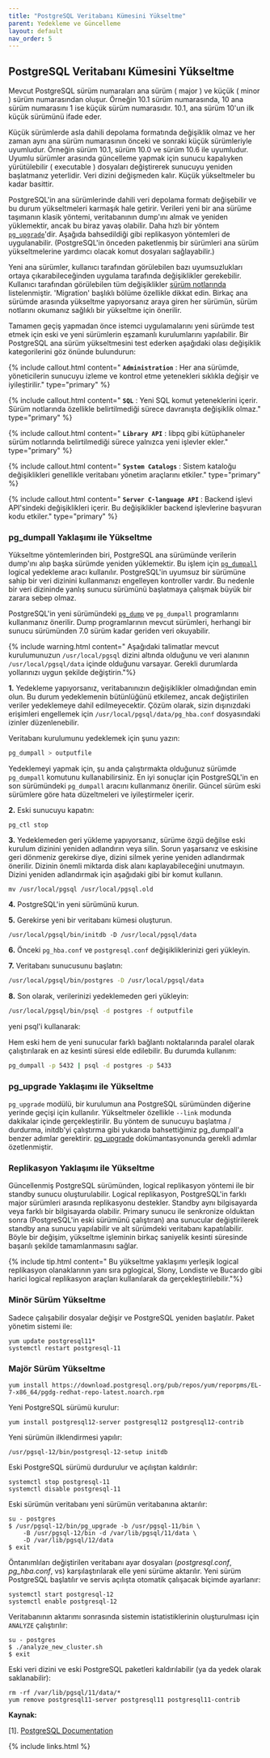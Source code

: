 ```yaml
---
title: "PostgreSQL Veritabanı Kümesini Yükseltme"
parent: Yedekleme ve Güncelleme
layout: default
nav_order: 5
---
```


## PostgreSQL Veritabanı Kümesini Yükseltme

Mevcut PostgreSQL sürüm numaraları ana sürüm ( major ) ve küçük ( minor ) sürüm numarasından oluşur. Örneğin 10.1 sürüm numarasında, 10 ana sürüm numarasını 1 ise küçük sürüm numarasıdır. 10.1, ana sürüm 10'un ilk küçük sürümünü ifade eder.

Küçük sürümlerde asla dahili depolama formatında değişiklik olmaz ve her zaman aynı ana sürüm numarasının önceki ve sonraki küçük sürümleriyle uyumludur. Örneğin sürüm 10.1, sürüm 10.0 ve sürüm 10.6 ile uyumludur. Uyumlu sürümler arasında güncelleme yapmak için sunucu kapalıyken yürütülebilir ( executable ) dosyaları değiştirerek sunucuyu yeniden başlatmanız yeterlidir. Veri dizini değişmeden kalır. Küçük yükseltmeler bu kadar basittir.

PostgreSQL'in ana sürümlerinde dahili veri depolama formatı değişebilir ve bu durum yükseltmeleri karmaşık hale getirir. Verileri yeni bir ana sürüme taşımanın klasik yöntemi, veritabanının dump'ını almak ve yeniden yüklemektir, ancak bu biraz yavaş olabilir. Daha hızlı bir yöntem [`pg_upgrade`](https://www.postgresql.org/docs/13/pgupgrade.html)'dir. Aşağıda bahsedildiği gibi replikasyon yöntemleri de uygulanabilir. (PostgreSQL'in önceden paketlenmiş bir sürümleri ana sürüm yükseltmelerine yardımcı olacak komut dosyaları sağlayabilir.)

Yeni ana sürümler, kullanıcı tarafından görülebilen bazı uyumsuzlukları ortaya çıkarabileceğinden uygulama tarafında değişiklikler gerekebilir. Kullanıcı tarafından görülebilen tüm değişiklikler [sürüm notlarında](https://www.postgresql.org/docs/current/release.html) listelenmiştir. 'Migration' başlıklı bölüme özellikle dikkat edin. Birkaç ana sürümde arasında yükseltme yapıyorsanız araya giren her sürümün, sürüm notlarını okumanız sağlıklı bir yükseltme için önerilir.

Tamamen geçiş yapmadan önce istemci uygulamalarını yeni sürümde test etmek için eski ve yeni sürümlerin eşzamanlı kurulumlarını yapılabilir. Bir PostgreSQL ana sürüm yükseltmesini test ederken aşağıdaki olası değişiklik kategorilerini göz önünde bulundurun:

{% include callout.html content=" **`Administration`** : Her ana sürümde, yöneticilerin sunucuyu izleme ve kontrol etme yetenekleri sıklıkla değişir ve iyileştirilir." type="primary" %}

{% include callout.html content=" **`SQL`** : Yeni SQL komut yeteneklerini içerir. Sürüm notlarında özellikle belirtilmediği sürece davranışta değişiklik olmaz." type="primary" %}

{% include callout.html content=" **`Library API`** : libpq gibi kütüphaneler sürüm notlarında belirtilmediği sürece yalnızca yeni işlevler ekler." type="primary" %}

{% include callout.html content=" **`System Catalogs`** : Sistem kataloğu değişiklikleri genellikle veritabanı yönetim araçlarını etkiler." type="primary" %}

{% include callout.html content=" **`Server C-language API`** : Backend işlevi API'sindeki değişiklikleri içerir. Bu değişiklikler backend işlevlerine başvuran kodu etkiler." type="primary" %}

### pg_dumpall Yaklaşımı ile Yükseltme

Yükseltme yöntemlerinden biri, PostgreSQL ana sürümünde verilerin dump'ını alıp başka sürümde yeniden yüklemektir. Bu işlem için [`pg_dumpall`](mydoc_postgresql_yedekleme.html#pg_dumpall) logical yedekleme aracı kullanılır. PostgreSQL'in uyumsuz bir sürümüne sahip bir veri dizinini kullanmanızı engelleyen kontroller vardır. Bu nedenle bir veri dizininde yanlış sunucu sürümünü başlatmaya çalışmak büyük bir zarara sebep olmaz.

PostgreSQL'in yeni sürümündeki [`pg_dump`](mydoc_postgresql_yedekleme.html#pg_dump-ile-yedekleme) ve `pg_dumpall` programlarını kullanmanız önerilir. Dump programlarının mevcut sürümleri, herhangi bir sunucu sürümünden 7.0 sürüm kadar geriden veri okuyabilir.

{% include warning.html content=" Aşağıdaki talimatlar mevcut kurulumunuzun `/usr/local/pgsql` dizini altında olduğunu ve veri alanının `/usr/local/pgsql/data` içinde olduğunu varsayar. Gerekli durumlarda yollarınızı uygun şekilde değiştirin."%}

**1.** Yedekleme yapıyorsanız, veritabanınızın değişiklikler olmadığından emin olun. Bu durum yedeklemenin bütünlüğünü etkilemez, ancak değiştirilen veriler yedeklemeye dahil edilmeyecektir. Çözüm olarak, sizin dışınızdaki erişimleri engellemek için `/usr/local/pgsql/data/pg_hba.conf` dosyasındaki izinler düzenlenebilir.

Veritabanı kurulumunu yedeklemek için şunu yazın:

```bash
pg_dumpall > outputfile
```

Yedeklemeyi yapmak için, şu anda çalıştırmakta olduğunuz sürümde `pg_dumpall` komutunu kullanabilirsiniz. En iyi sonuçlar için PostgreSQL'in en son sürümündeki `pg_dumpall` aracını kullanmanız önerilir. Güncel sürüm eski sürümlere göre hata düzeltmeleri ve iyileştirmeler içerir.

**2.** Eski sunucuyu kapatın:

```shell
pg_ctl stop
```

**3.** Yedeklemeden geri yükleme yapıyorsanız, sürüme özgü değilse eski kurulum dizinini yeniden adlandırın veya silin. Sorun yaşarsanız ve eskisine geri dönmeniz gerekirse diye, dizini silmek yerine yeniden adlandırmak önerilir. Dizinin önemli miktarda disk alanı kaplayabileceğini unutmayın. Dizini yeniden adlandırmak için aşağıdaki gibi bir komut kullanın.

```shell
mv /usr/local/pgsql /usr/local/pgsql.old
```

**4.** PostgreSQL'in yeni sürümünü kurun.

**5.** Gerekirse yeni bir veritabanı kümesi oluşturun.

```shell
/usr/local/pgsql/bin/initdb -D /usr/local/pgsql/data
```

**6.** Önceki `pg_hba.conf` ve `postgresql.conf` değişikliklerinizi geri yükleyin.

**7.** Veritabanı sunucusunu başlatın:

```bash
/usr/local/pgsql/bin/postgres -D /usr/local/pgsql/data
```

**8.** Son olarak, verilerinizi yedeklemeden geri yükleyin:

```bash
/usr/local/pgsql/bin/psql -d postgres -f outputfile
```

yeni psql'i kullanarak:

Hem eski hem de yeni sunucular farklı bağlantı noktalarında paralel olarak çalıştırılarak en az kesinti süresi elde edilebilir. Bu durumda kullanım:

```bash
pg_dumpall -p 5432 | psql -d postgres -p 5433
```

### pg_upgrade Yaklaşımı ile Yükseltme

`pg_upgrade` modülü, bir kurulumun ana PostgreSQL sürümünden diğerine yerinde geçişi için kullanılır. Yükseltmeler özellikle `--link` modunda dakikalar içinde gerçekleştirilir. Bu yöntem de sunucuyu başlatma / durdurma, initdb'yi çalıştırma gibi yukarıda bahsettiğimiz pg_dumpall'a benzer adımlar gerektirir. [pg_upgrade](https://www.postgresql.org/docs/current/pgupgrade.html) dokümantasyonunda gerekli adımlar özetlenmiştir.

### Replikasyon Yaklaşımı ile Yükseltme

Güncellenmiş PostgreSQL sürümünden, logical replikasyon yöntemi ile bir standby sunucu oluşturulabilir. Logical replikasyon, PostgreSQL'in farklı major sürümleri arasında replikasyonu destekler. Standby aynı bilgisayarda veya farklı bir bilgisayarda olabilir. Primary sunucu ile senkronize olduktan sonra (PostgreSQL'in eski sürümünü çalıştıran) ana sunucular değiştirilerek standby ana sunucu yapılabilir ve alt sürümdeki veritabanı kapatılabilir. Böyle bir değişim, yükseltme işleminin birkaç saniyelik kesinti süresinde başarılı şekilde tamamlanmasını sağlar.

{% include tip.html content=" Bu yükseltme yaklaşımı yerleşik logical replikasyon olanaklarının yanı sıra pglogical, Slony, Londiste ve Bucardo gibi harici logical replikasyon araçları kullanılarak da gerçekleştirilebilir."%}

### Minör Sürüm Yükseltme

Sadece çalışabilir dosyalar değişir ve PostgreSQL yeniden başlatılır. Paket yönetim sistemi ile:

```shell
yum update postgresql11*
systemctl restart postgresql-11
```

### Majör Sürüm Yükseltme

```shell
yum install https://download.postgresql.org/pub/repos/yum/reporpms/EL-7-x86_64/pgdg-redhat-repo-latest.noarch.rpm
```

Yeni PostgreSQL sürümü kurulur:

```shell
yum install postgresql12-server postgresql12 postgresql12-contrib
```

Yeni sürümün ilklendirmesi yapılır:

```shell
/usr/pgsql-12/bin/postgresql-12-setup initdb
```

Eski PostgreSQL sürümü durdurulur ve açılıştan kaldırılır:

```shell
systemctl stop postgresql-11
systemctl disable postgresql-11
```

Eski sürümün veritabanı yeni sürümün veritabanına aktarılır:

```shell
su - postgres
$ /usr/pgsql-12/bin/pg_upgrade -b /usr/pgsql-11/bin \
    -B /usr/pgsql-12/bin -d /var/lib/pgsql/11/data \
    -D /var/lib/pgsql/12/data
$ exit
```

Öntanımlıları değiştirilen veritabanı ayar dosyaları (*postgresql.conf*, *pg_hba.conf*, vs) karşılaştırılarak elle yeni sürüme aktarılır. Yeni sürüm PostgreSQL başlatılır ve servis açılışta otomatik çalışacak biçimde ayarlanır:

```shell
systemctl start postgresql-12
systemctl enable postgresql-12
```

Veritabanının aktarımı sonrasında sistemin istatistiklerinin oluşturulması için `ANALYZE` çalıştırılır:

```shell
su - postgres
$ ./analyze_new_cluster.sh
$ exit
```

Eski veri dizini ve eski PostgreSQL paketleri kaldırılabilir (ya da yedek olarak saklanabilir):

```shell
rm -rf /var/lib/pgsql/11/data/*
yum remove postgresql11-server postgresql11 postgresql11-contrib
```

**Kaynak:**

[1]. [PostgreSQL Documentation](https://www.postgresql.org/docs/current/upgrading.html)

{% include links.html %}
